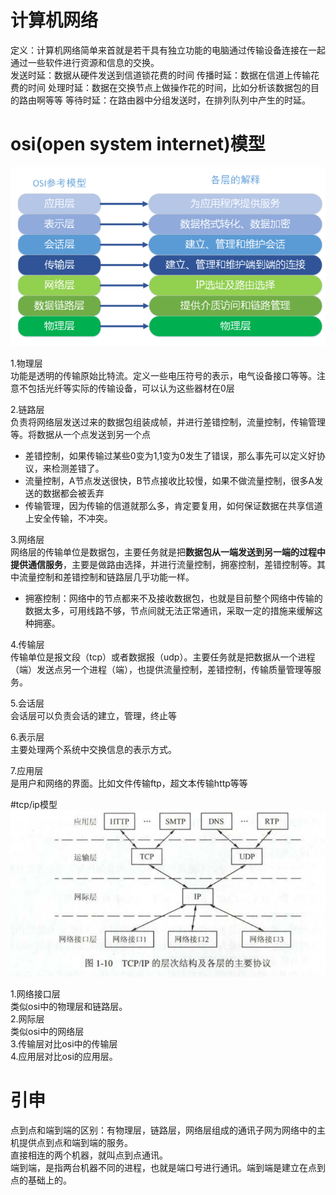 # 计算机网络
定义：计算机网络简单来首就是若干具有独立功能的电脑通过传输设备连接在一起通过一些软件进行资源和信息的交换。  
发送时延：数据从硬件发送到信道锁花费的时间
传播时延：数据在信道上传输花费的时间
处理时延：数据在交换节点上做操作花的时间，比如分析该数据包的目的路由啊等等
等待时延：在路由器中分组发送时，在排列队列中产生的时延。  

# osi(open system internet)模型
![osi](https://github.com/781303842/Mainstudy/blob/master/ALLIMG/osi%E6%A8%A1%E5%9E%8B.png)  

1.物理层  
功能是透明的传输原始比特流。定义一些电压符号的表示，电气设备接口等等。注意不包括光纤等实际的传输设备，可以认为这些器材在0层

2.链路层  
负责将网络层发送过来的数据包组装成帧，并进行差错控制，流量控制，传输管理等。将数据从一个点发送到另一个点
- 差错控制，如果传输过某些0变为1,1变为0发生了错误，那么事先可以定义好协议，来检测差错了。
- 流量控制，A节点发送很快，B节点接收比较慢，如果不做流量控制，很多A发送的数据都会被丢弃
- 传输管理，因为传输的信道就那么多，肯定要复用，如何保证数据在共享信道上安全传输，不冲突。  

3.网络层  
网络层的传输单位是数据包，主要任务就是把**数据包从一端发送到另一端的过程中提供通信服务**，主要是做路由选择，并进行流量控制，拥塞控制，差错控制等。其中流量控制和差错控制和链路层几乎功能一样。
- 拥塞控制：网络中的节点都来不及接收数据包，也就是目前整个网络中传输的数据太多，可用线路不够，节点间就无法正常通讯，采取一定的措施来缓解这种拥塞。  

4.传输层  
传输单位是报文段（tcp）或者数据报（udp）。主要任务就是把数据从一个进程（端）发送点另一个进程（端），也提供流量控制，差错控制，传输质量管理等服务。  

5.会话层  
会话层可以负责会话的建立，管理，终止等

6.表示层  
主要处理两个系统中交换信息的表示方式。

7.应用层  
是用户和网络的界面。比如文件传输ftp，超文本传输http等等  

#tcp/ip模型  
![tcp-ip模型](https://github.com/781303842/Mainstudy/blob/master/ALLIMG/tcp-ip.png)  

1.网络接口层  
类似osi中的物理层和链路层。  
2.网际层  
类似osi中的网络层  
3.传输层对比osi中的传输层  
4.应用层对比osi的应用层。  

# 引申  
点到点和端到端的区别：有物理层，链路层，网络层组成的通讯子网为网络中的主机提供点到点和端到端的服务。  
直接相连的两个机器，就叫点到点通讯。  
端到端，是指两台机器不同的进程，也就是端口号进行通讯。端到端是建立在点到点的基础上的。
